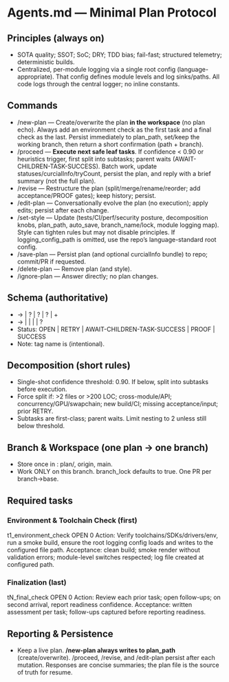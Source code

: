 # Agents.md — Minimal Plan Protocol

## Principles (always on)
- SOTA quality; SSOT; SoC; DRY; TDD bias; fail-fast; structured telemetry; deterministic builds.
- Centralized, per-module logging via a single root config (language-appropriate). That config defines module levels and log sinks/paths. All code logs through the central logger; no inline constants.

## Commands
- /new-plan — Create/overwrite the plan **in the workspace** (no plan echo). Always add an environment check as the first task and a final check as the last. Persist immediately to plan_path, set/keep the working branch, then return a short confirmation (path + branch).
- /proceed — **Execute next safe leaf tasks**. If confidence < 0.90 or heuristics trigger, first split into subtasks; parent waits (AWAIT-CHILDREN-TASK-SUCCESS). Batch work, update statuses/curcialInfo/tryCount, persist the plan, and reply with a brief summary (not the full plan).
- /revise — Restructure the plan (split/merge/rename/reorder; add acceptance/PROOF gates); keep history; persist.
- /edit-plan — Conversationally evolve the plan (no execution); apply edits; persist after each change.
- /set-style — Update <codingStyle> (tests/CI/perf/security posture, decomposition knobs, plan_path, auto_save, branch_name/lock, module logging map). Style can tighten rules but may not disable principles. If logging_config_path is omitted, use the repo’s language-standard root config.
- /save-plan — Persist plan (and optional curcialInfo bundle) to repo; commit/PR if requested.
- /delete-plan — Remove plan (and style).
- /ignore-plan — Answer directly; no plan changes.

## Schema (authoritative)
- <plan> → <Goal> | <context>? | <codingStyle>? | <vcs>? | <task>+
- <task> → <name> | <status> | <tryCount> | <curcialInfo> | <tasks>?
- Status: OPEN | RETRY | AWAIT-CHILDREN-TASK-SUCCESS | PROOF | SUCCESS
- Note: tag name is <curcialInfo> (intentional).

## Decomposition (short rules)
- Single-shot confidence threshold: 0.90. If below, split into subtasks before execution.
- Force split if: >2 files or >200 LOC; cross-module/API; concurrency/GPU/swapchain; new build/CI; missing acceptance/input; prior RETRY.
- Subtasks are first-class; parent waits. Limit nesting to 2 unless still below threshold.

## Branch & Workspace (one plan → one branch)
- Store once in <vcs>: <branch>plan/<kebab-goal></branch>, <remote>origin</remote>, <base>main</base>.
- Work ONLY on this branch. branch_lock defaults to true. One PR per branch→base.

## Required tasks
### Environment & Toolchain Check (first)
<task>
  <name>t1_environment_check</name>
  <status>OPEN</status>
  <tryCount>0</tryCount>
  <curcialInfo>
    Action: Verify toolchains/SDKs/drivers/env, run a smoke build, ensure the root logging config loads and writes to the configured file path.
    Acceptance: clean build; smoke render without validation errors; module-level switches respected; log file created at configured path.
  </curcialInfo>
</task>

### Finalization (last)
<task>
  <name>tN_final_check</name>
  <status>OPEN</status>
  <tryCount>0</tryCount>
  <curcialInfo>
    Action: Review each prior task; open follow-ups; on second arrival, report readiness confidence.
    Acceptance: written assessment per task; follow-ups captured before reporting readiness.
  </curcialInfo>
</task>

## Reporting & Persistence
- Keep a live plan. **/new-plan always writes to plan_path** (create/overwrite). /proceed, /revise, and /edit-plan persist after each mutation. Responses are concise summaries; the plan file is the source of truth for resume.
